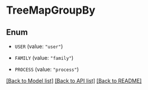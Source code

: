 # TreeMapGroupBy

## Enum


* `USER` (value: `"user"`)

* `FAMILY` (value: `"family"`)

* `PROCESS` (value: `"process"`)


[[Back to Model list]](../README.md#documentation-for-models) [[Back to API list]](../README.md#documentation-for-api-endpoints) [[Back to README]](../README.md)


